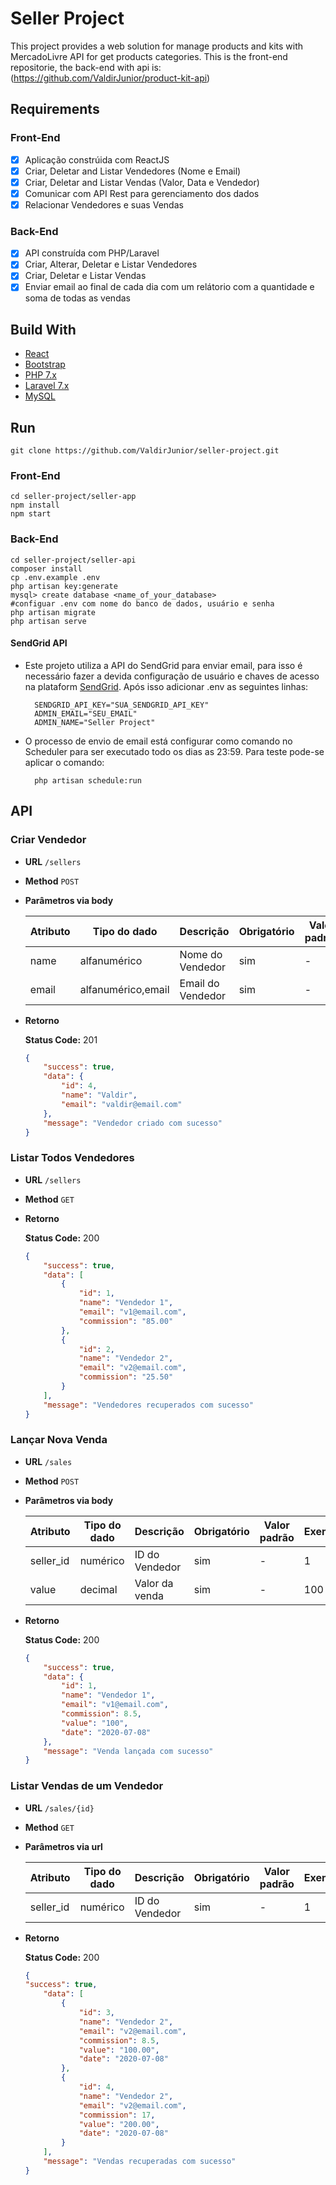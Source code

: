 # Seller Project

This project provides a web solution for manage products and kits with MercadoLivre API for get products categories. This is the front-end repositorie, the back-end with api is: (https://github.com/ValdirJunior/product-kit-api)

## Requirements

### Front-End

- [x] Aplicação constrúida com ReactJS
- [x] Criar, Deletar and Listar Vendedores (Nome e Email)
- [x] Criar, Deletar and Listar Vendas (Valor, Data e Vendedor)
- [x] Comunicar com API Rest para gerenciamento dos dados
- [x] Relacionar Vendedores e suas Vendas

### Back-End

- [x] API construída com PHP/Laravel
- [x] Criar, Alterar, Deletar e Listar Vendedores
- [x] Criar, Deletar e Listar Vendas
- [x] Enviar email ao final de cada dia com um relátorio com a quantidade e soma de todas as vendas

## Build With

- [React](https://pt-br.reactjs.org/)
- [Bootstrap](https://getbootstrap.com/)
- [PHP 7.x](https://www.php.net)
- [Laravel 7.x](https://laravel.com)
- [MySQL](https://www.mysql.com)

## Run
    git clone https://github.com/ValdirJunior/seller-project.git
### Front-End
    cd seller-project/seller-app
    npm install
    npm start

### Back-End
    cd seller-project/seller-api
    composer install
    cp .env.example .env
    php artisan key:generate
    mysql> create database <name_of_your_database>
    #configuar .env com nome do banco de dados, usuário e senha
    php artisan migrate
    php artisan serve

#### SendGrid API

- Este projeto utiliza a API do SendGrid para enviar email, para isso é necessário fazer a devida configuração de usuário e chaves de acesso na plataform [SendGrid](https://sendgrid.com). Após isso adicionar .env as seguintes linhas:

        SENDGRID_API_KEY="SUA_SENDGRID_API_KEY"
        ADMIN_EMAIL="SEU_EMAIL"
        ADMIN_NAME="Seller Project"

- O processo de envio de email está configurar como comando no Scheduler para ser executado todo os dias as 23:59. Para teste pode-se aplicar o comando:

        php artisan schedule:run

## API

### Criar Vendedor

* **URL**
  `/sellers`

* **Method**
  `POST`

*  **Parâmetros via body**


   | Atributo     | Tipo do dado        | Descrição                                    | Obrigatório     | Valor padrão     | Exemplo            |
   |----------    |--------------       |------------------------------------------    |-------------    |--------------    |------------        |
   | name         | alfanumérico        | Nome do Vendedor                             | sim             | -                | José               |
   | email        | alfanumérico,email  | Email do Vendedor                            | sim             | -                | jose@emai.com      |

* **Retorno**
  
  **Status Code:** 201
  
    ```json
    {
        "success": true,
        "data": {
            "id": 4,
            "name": "Valdir",
            "email": "valdir@email.com"
        },
        "message": "Vendedor criado com sucesso"
    }
    ```

### Listar Todos Vendedores

* **URL**
  `/sellers`

* **Method**
  `GET`

* **Retorno**
  
  **Status Code:** 200
  
    ```json
    {
        "success": true,
        "data": [
            {
                "id": 1,
                "name": "Vendedor 1",
                "email": "v1@email.com",
                "commission": "85.00"
            },
            {
                "id": 2,
                "name": "Vendedor 2",
                "email": "v2@email.com",
                "commission": "25.50"
            }
        ],
        "message": "Vendedores recuperados com sucesso"
    }   
    ``` 

### Lançar Nova Venda

* **URL**
  `/sales`

* **Method**
  `POST`

*  **Parâmetros via body**


   | Atributo     | Tipo do dado        | Descrição                                    | Obrigatório     | Valor padrão     | Exemplo            |
   |----------    |--------------       |------------------------------------------    |-------------    |--------------    |------------        |
   | seller_id    | numérico            | ID do Vendedor                               | sim             | -                | 1                  |
   | value        | decimal             | Valor da venda                               | sim             | -                | 100             |

* **Retorno**
  
  **Status Code:** 200
  
    ```json
    {
        "success": true,
        "data": {
            "id": 1,
            "name": "Vendedor 1",
            "email": "v1@email.com",
            "commission": 8.5,
            "value": "100",
            "date": "2020-07-08"
        },
        "message": "Venda lançada com sucesso"
    }  
    ``` 

### Listar Vendas de um Vendedor

* **URL**
  `/sales/{id}`

* **Method**
  `GET`

*  **Parâmetros via url**

   | Atributo     | Tipo do dado        | Descrição                                    | Obrigatório     | Valor padrão     | Exemplo            |
   |----------    |--------------       |------------------------------------------    |-------------    |--------------    |------------        |
   | seller_id    | numérico            | ID do Vendedor                               | sim             | -                | 1                  |

* **Retorno**
  
  **Status Code:** 200
  
    ```json
    {
    "success": true,
        "data": [
            {
                "id": 3,
                "name": "Vendedor 2",
                "email": "v2@email.com",
                "commission": 8.5,
                "value": "100.00",
                "date": "2020-07-08"
            },
            {
                "id": 4,
                "name": "Vendedor 2",
                "email": "v2@email.com",
                "commission": 17,
                "value": "200.00",
                "date": "2020-07-08"
            }
        ],
        "message": "Vendas recuperadas com sucesso"
    } 
    ``` 